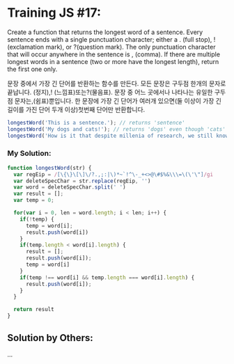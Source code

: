 # Training JS #17:

Create a function that returns the longest word of a sentence.
Every sentence ends with a single punctuation character; either a . (full stop), ! (exclamation mark), or ?(question mark). The only punctuation character that will occur anywhere in the sentence is , (comma). If there are multiple longest words in a sentence (two or more have the longest length), return the first one only.

문장 중에서 가장 긴 단어를 반환하는 함수를 만든다.
모든 문장은 구두점 한개의 문자로 끝납니다.
(정지),! (느낌표)또는?(물음표). 문장 중 어느 곳에서나 나타나는 유일한 구두점 문자는,(쉼표)뿐입니다. 
한 문장에 가장 긴 단어가 여러개 있으면(둘 이상이 가장 긴 길이를 가진 단어 두개 이상)첫번째 단어만 반환합니다.


```js
longestWord('This is a sentence.'); // returns 'sentence'
longestWord('My dogs and cats!'); // returns 'dogs' even though 'cats' is equally long
longestWord('How is it that despite millenia of research, we still know nothing?'); // returns 'millenia'
```

### My Solution:
```js
function longestWord(str) {
  var regEip = /[\{\}\[\]\/?.,;:|\)*~`!^\-_+<>@\#$%&\\\=\(\'\"]/gi
  var deleteSpecChar = str.replace(regEip, '')
  var word = deleteSpecChar.split(' ')
  var result = [];
  var temp = 0;

  for(var i = 0, len = word.length; i < len; i++) {
    if(!temp) { 
      temp = word[i];
      result.push(word[i])
    }
    if(temp.length < word[i].length) {
      result = [];
      result.push(word[i]);
      temp = word[i]
    }
    if(temp !== word[i] && temp.length === word[i].length) {
      result.push(word[i]);
    }
  }

  return result
}
```

## Solution by Others:
...